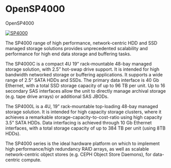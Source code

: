 # OpenSP4000
OpenSP4000

[![SP4000](http://res.cloudinary.com/peralex-electronics/image/upload/v1511423826/storage-pod-03_roh7wk.jpg)](http://www.peralex.com/radio-astronomy/)

The SP4000 range of high performance, network-centric HDD and SSD managed
storage solutions provides unprecedented scalability and performance for high
end data storage and buffering tasks.

The SP4000C is a compact 4U 19” rack-mountable 48-bay managed storage solution,
with 2.5” hot-swap drive support. It is intended for high bandwidth networked
storage or buffering applications. It supports a wide range of 2.5” SATA HDDs
and SSDs. The primary data interface is 40 Gb Ethernet, with a total SSD
storage capacity of up to 96 TB per unit. Up to 16 secondary SAS interfaces
allow the unit to directly manage archival storage (e.g. tape drive arrays) or
additional SAS JBODs.

The SP4000L is a 4U, 19” rack-mountable top-loading 48-bay managed storage
solution. It is intended for high capacity storage clusters, where it achieves
a remarkable storage-capacity-to-cost-ratio using high capacity 3.5” SATA HDDs.
Data interfacing is achieved through 10 Gb Ethernet interfaces, with a total
storage capacity of up to 384 TB per unit (using 8TB HDDs).

The SP4000 series is the ideal hardware platform on which to implement high
performance/high redundancy RAID arrays, as well as scalable network-centric
object stores (e.g. CEPH Object Store Daemons), for data-centric compute.
